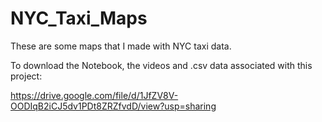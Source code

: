 # NYC_Taxi_Maps  
These are some maps that I made with NYC taxi data.  

To download the Notebook, the videos and .csv data associated with this project:

https://drive.google.com/file/d/1JfZV8V-OODIqB2iCJ5dv1PDt8ZRZfvdD/view?usp=sharing
